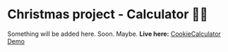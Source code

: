 # Christmas project - Calculator 🎄➕

Something will be added here. Soon. Maybe.
**Live here:** [CookieCalculator Demo](https://cookiecalculator.netlify.app/)